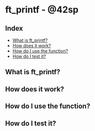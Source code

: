 # ft_printf - @42sp

## Index
* [What is ft_printf?](#what-is-ft-printf)
* [How does it work?](#how-does-it-work)
* [How do I use the function?](#how-do-i-use-the-function)
* [How do I test it?](#how-do-i-test-it)

## What is ft_printf?

## How does it work?

## How do I use the function?

## How do I test it?
